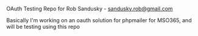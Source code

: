 OAuth Testing Repo for Rob Sandusky - sandusky.rob@gmail.com

Basically I'm working on an oauth solution for phpmailer for MSO365, and will be testing using this repo

